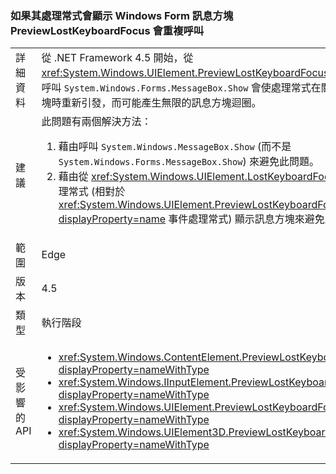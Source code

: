 ### <a name="previewlostkeyboardfocus-is-called-repeatedly-if-its-handler-shows-a-windows-forms-message-box"></a>如果其處理常式會顯示 Windows Form 訊息方塊 PreviewLostKeyboardFocus 會重複呼叫

|   |   |
|---|---|
|詳細資料|從 .NET Framework 4.5 開始，從 <xref:System.Windows.UIElement.PreviewLostKeyboardFocus> 處理常式呼叫 <code>System.Windows.Forms.MessageBox.Show</code> 會使處理常式在關閉訊息方塊時重新引發，而可能產生無限的訊息方塊迴圈。|
|建議|此問題有兩個解決方法：<ol><li>藉由呼叫 <code>System.Windows.MessageBox.Show</code> (而不是 <code>System.Windows.Forms.MessageBox.Show</code>) 來避免此問題。</li><li>藉由從 <xref:System.Windows.UIElement.LostKeyboardFocus> 事件處理常式 (相對於 <xref:System.Windows.UIElement.PreviewLostKeyboardFocus?displayProperty=name> 事件處理常式) 顯示訊息方塊來避免此問題。</li></ol>|
|範圍|Edge|
|版本|4.5|
|類型|執行階段|
|受影響的 API|<ul><li><xref:System.Windows.ContentElement.PreviewLostKeyboardFocus?displayProperty=nameWithType></li><li><xref:System.Windows.IInputElement.PreviewLostKeyboardFocus?displayProperty=nameWithType></li><li><xref:System.Windows.UIElement.PreviewLostKeyboardFocus?displayProperty=nameWithType></li><li><xref:System.Windows.UIElement3D.PreviewLostKeyboardFocus?displayProperty=nameWithType></li></ul>|

